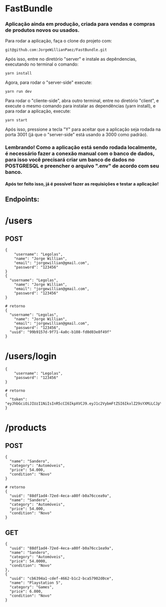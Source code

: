 # FastBundle

### Aplicação ainda em produção, criada para vendas e compras de produtos novos ou usados.

Para rodar a aplicação, faça o clone do projeto com:

```
git@github.com:JorgeWillianPaez/FastBundle.git
```

Após isso, entre no diretório "server" e instale as depêndencias, executando no terminal o comando:

```
yarn install
```

Agora, para rodar o "server-side" execute:

```
yarn run dev
```

Para rodar o "cliente-side", abra outro terminal, entre no diretório "client", e execute o mesmo comando para instalar as dependências (yarn install), e para rodar a aplicação, execute:

```
yarn start
```

Após isso, pressione a tecla "Y" para aceitar que a aplicação seja rodada na porta 3001 (já que o "server-side" está usando a 3000 como padrão).

### Lembrando! Como a aplicação está sendo rodada localmente, é necessário fazer a conexão manual com o banco de dados, para isso você precisará criar um banco de dados no POSTGRESQL e preencher o arquivo ".env" de acordo com seu banco.

#### Após ter feito isso, já é possível fazer as requisições e testar a aplicação!

## Endpoints:

# /users

## POST

```
{
	"username": "Legolas",
	"name": "Jorge Willian",
	"email": "jorgewillian@gmail.com",
	"password": "123456"
}
{
  "username": "Legolas",
	"name": "Jorge Willian",
	"email": "jorgewillian@gmail.com",
	"password": "123456"
}

# retorno
{
  "username": "Legolas",
	"name": "Jorge Willian",
	"email": "jorgewillian@gmail.com",
	"password": "123456",
  "uuid": "99b9157d-9f71-4a0c-b108-fd0d03e8f49f"
}
```

# /users/login

```
{
	"username": "Legolas",
	"password": "123456"
}

# retorno
{
  "token": "eyJhbGciOiJIUzI1NiIsInR5cCI6IkpXVCJ9.eyJ1c2VybmFtZSI6IkxlZ29sYXMiLCJpYXQiOjE2NDQyODIxNTAsImV4cCI6MTY0NDI4MjE1MX0.SVoF1B470XM08AwmUxUOMRjrd3euXfXUY2Y4EEnzJtA"
}
```

# /products

## POST

```
{
  "name": "Sandero",
  "category": "Automóveis",
  "price": 54.000,
  "condition": "Novo"
}

# retorno
{
  "uuid": "88df1ad4-72ed-4eca-a80f-b0a76ccea9a",
  "name": "Sandero",
  "category": "Automóveis",
  "price": 54.000,
  "condition": "Novo"
}
```

## GET

```
{
  "uuid": "88df1ad4-72ed-4eca-a80f-b0a76cc1ea9a",
  "name": "Sandero",
  "category": "Automóveis",
  "price": 54.0000,
  "condition": "Novo"
},
{
  "uuid": "cb6394a1-cdef-4662-b1c2-bca57902d0ce",
  "name": "Playstation 5",
  "category": "Games",
  "price": 6.000,
  "condition": "Novo"
}
```

